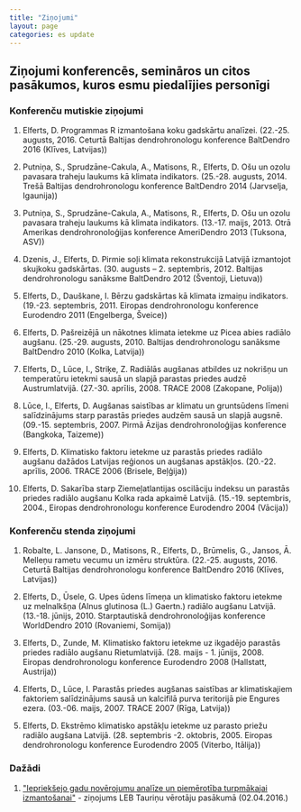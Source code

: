 ```yaml
---
title: "Ziņojumi"
layout: page
categories: es update
---
```


## Ziņojumi konferencēs, semināros un citos pasākumos, kuros esmu piedalījies personīgi

### Konferenču mutiskie ziņojumi

1. Elferts, D. Programmas R izmantošana koku gadskārtu analīzei. (22.-25. augusts, 2016. Ceturtā Baltijas dendrohronologu konference BaltDendro 2016 (Klīves, Latvijas))

1. Putniņa, S., Sprudzāne-Cakula, A., Matisons, R., Elferts, D. Ošu un ozolu pavasara traheju laukums kā klimata indikators. (25.-28. augusts, 2014. Trešā Baltijas dendrohronologu konference BaltDendro 2014 (Jarvselja, Igaunija))

1. Putniņa, S., Sprudzāne-Cakula, A., Matisons, R., Elferts, D. Ošu un ozolu pavasara traheju laukums kā klimata indikators. (13.-17. maijs, 2013. Otrā Amerikas dendrohronoloģijas konference AmeriDendro 2013 (Tuksona, ASV))

1. Dzenis, J., Elferts, D. Pirmie soļi klimata rekonstrukcijā Latvijā izmantojot skujkoku gadskārtas. (30. augusts – 2. septembris, 2012. Baltijas dendrohronologu sanāksme BaltDendro 2012 (Šventoji, Lietuva))

1. Elferts, D., Dauškane, I. Bērzu gadskārtas kā klimata izmaiņu indikators. (19.-23. septembris, 2011. Eiropas dendrohronologu konference Eurodendro 2011 (Engelberga, Šveice))

1. Elferts, D. Pašreizējā un nākotnes klimata ietekme uz Picea abies radiālo augšanu. (25.-29. augusts, 2010. 	Baltijas dendrohronologu sanāksme BaltDendro 2010 (Kolka, Latvija))

1. Elferts, D., Lūce, I., Striķe, Z. Radiālās augšanas atbildes uz nokrišņu un temperatūru ietekmi sausā un slapjā parastas priedes audzē Austrumlatvijā. (27.-30. aprīlis, 2008. TRACE 2008 (Zakopane, Polija))

1. Lūce, I., Elferts, D. Augšanas saistības ar klimatu un gruntsūdens līmeni salīdzinājums starp parastās priedes audzēm sausā un slapjā augsnē. (09.-15. septembris, 2007. Pirmā Āzijas dendrohronoloģijas konference (Bangkoka, Taizeme))

1. Elferts, D. Klimatisko faktoru ietekme uz parastās priedes radiālo augšanu dažādos Latvijas reģionos un augšanas apstākļos. (20.-22. aprīlis, 2006. TRACE 2006 (Brisele, Beļģija))

1. Elferts, D. Sakarība starp Ziemeļatlantijas oscilāciju indeksu un parastās priedes radiālo augšanu Kolka rada apkaimē Latvijā. (15.-19. septembris, 2004., Eiropas dendrohronologu konference Eurodendro 2004 (Vācija))


### Konferenču stenda ziņojumi

1. Robalte, L. Jansone, D., Matisons, R., Elferts, D., Brūmelis, G., Jansos, Ā. Melleņu rametu vecumu un izmēru struktūra. (22.-25. augusts, 2016. 	Ceturtā Baltijas dendrohronologu konference BaltDendro 2016 (Klīves, Latvijas))

1. Elferts, D., Ūsele, G. Upes ūdens līmeņa un klimatisko faktoru ietekme uz melnalkšņa (Alnus glutinosa (L.) Gaertn.) radiālo augšanu Latvijā. (13.-18. jūnijs, 2010. Starptautiskā dendrohronoloģijas konference WorldDendro 2010 (Rovaniemi, Somija))
 
1. Elferts, D., Zunde, M. Klimatisko faktoru ietekme uz ikgadējo parastās priedes radiālo augšanu Rietumlatvijā. (28. maijs - 1. jūnijs, 2008. Eiropas dendrohronologu konference Eurodendro 2008 (Hallstatt, Austrija))

1. Elferts, D., Lūce, I. Parastās priedes augšanas saistības ar klimatiskajiem faktoriem salīdzinājums sausā un kalcifilā purva teritorijā pie Engures ezera. (03.-06. maijs, 2007. TRACE 2007 (Rīga, Latvija))

1. Elferts, D. Ekstrēmo klimatisko apstākļu ietekme uz parasto priežu radiālo augšana Latvijā. (28. septembris -2. oktobris, 2005.	Eiropas dendrohronologu konference Eurodendro 2005 (Viterbo, Itālija))


### Dažādi

1. ["Iepriekšejo gadu novērojumu analīze un piemērotība turpmākajai izmantošanai"](../documents/Taurini_02042016.pdf) - ziņojums LEB Tauriņu vērotāju pasākumā (02.04.2016.)